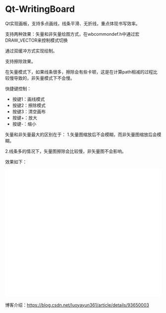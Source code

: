 # Qt-WritingBoard
Qt实现画板，支持多点画线，线条平滑、无折线，重点体现书写效率。

支持两种效果：矢量和非矢量绘图方式，在wbcommondef.h中通过宏DRAW_VECTOR来控制模式切换

通过双缓冲方式实现绘制。

支持擦除效果。

在矢量模式下，如果线条很多，擦除会有些卡顿，这是在计算path相减的过程比较慢导致的，非矢量模式下不会慢。

快捷键控制：

- 按键1：画线模式
- 按键2：擦除模式
- 按键3：清空画布
- 按键+：放大
- 按键-：缩小

矢量和非矢量最大的区别在于：
1.矢量图缩放后不会模糊，而非矢量图缩放后会模糊。

2.线条多的情况下，矢量图擦除会比较慢，非矢量图不会影响。

效果如下：

<img src="https://github.com/luoyayun361/Qt-WritingBoard/blob/master/GIF.gif"/>


博客介绍：https://blog.csdn.net/luoyayun361/article/details/93650003


